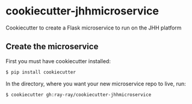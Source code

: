 # cookiecutter-jhhmicroservice
Cookiecutter to create a Flask microservice to run on the JHH platform

## Create the microservice
First you must have cookiecutter installed:
```bash
$ pip install cookiecutter
```
In the directory, where you want your new microservice repo to live, run:
```bash
$ cookiecutter gh:ray-ray/cookiecutter-jhhmicroservice
